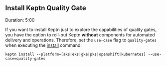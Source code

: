 
## Install Keptn Quality Gate
Duration: 5:00

If you want to install Keptn just to explore the capabilities of quality gates, you have the option to roll-out Keptn **without** components for automated delivery and operations. Therefore, set the `use-case` flag to `quality-gates` when executing the [install](https://keptn.sh/docs/0.6.0/reference/cli/#keptn-install) command:

```
keptn install --platform=[aks|eks|gke|pks|openshift|kubernetes] --use-case=quality-gates
```
